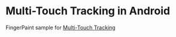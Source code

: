 Multi-Touch Tracking in Android
=======================

FingerPaint sample for [Multi-Touch Tracking](/guides/android/application_fundamentals/touch/touch_tracking/)
